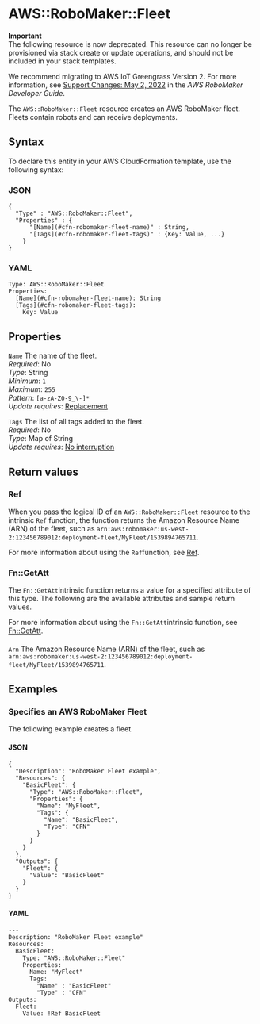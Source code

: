 # AWS::RoboMaker::Fleet<a name="aws-resource-robomaker-fleet"></a>

**Important**  
The following resource is now deprecated\. This resource can no longer be provisioned via stack create or update operations, and should not be included in your stack templates\.  
  
We recommend migrating to AWS IoT Greengrass Version 2\. For more information, see [Support Changes: May 2, 2022](https://docs.aws.amazon.com/robomaker/latest/dg/chapter-support-policy.html#software-support-policy-may2022) in the *AWS RoboMaker Developer Guide*\.

The `AWS::RoboMaker::Fleet` resource creates an AWS RoboMaker fleet\. Fleets contain robots and can receive deployments\.

## Syntax<a name="aws-resource-robomaker-fleet-syntax"></a>

To declare this entity in your AWS CloudFormation template, use the following syntax:

### JSON<a name="aws-resource-robomaker-fleet-syntax.json"></a>

```
{
  "Type" : "AWS::RoboMaker::Fleet",
  "Properties" : {
      "[Name](#cfn-robomaker-fleet-name)" : String,
      "[Tags](#cfn-robomaker-fleet-tags)" : {Key: Value, ...}
    }
}
```

### YAML<a name="aws-resource-robomaker-fleet-syntax.yaml"></a>

```
Type: AWS::RoboMaker::Fleet
Properties: 
  [Name](#cfn-robomaker-fleet-name): String
  [Tags](#cfn-robomaker-fleet-tags): 
    Key: Value
```

## Properties<a name="aws-resource-robomaker-fleet-properties"></a>

`Name`  <a name="cfn-robomaker-fleet-name"></a>
The name of the fleet\.  
*Required*: No  
*Type*: String  
*Minimum*: `1`  
*Maximum*: `255`  
*Pattern*: `[a-zA-Z0-9_\-]*`  
*Update requires*: [Replacement](https://docs.aws.amazon.com/AWSCloudFormation/latest/UserGuide/using-cfn-updating-stacks-update-behaviors.html#update-replacement)

`Tags`  <a name="cfn-robomaker-fleet-tags"></a>
The list of all tags added to the fleet\.  
*Required*: No  
*Type*: Map of String  
*Update requires*: [No interruption](https://docs.aws.amazon.com/AWSCloudFormation/latest/UserGuide/using-cfn-updating-stacks-update-behaviors.html#update-no-interrupt)

## Return values<a name="aws-resource-robomaker-fleet-return-values"></a>

### Ref<a name="aws-resource-robomaker-fleet-return-values-ref"></a>

When you pass the logical ID of an `AWS::RoboMaker::Fleet` resource to the intrinsic `Ref` function, the function returns the Amazon Resource Name \(ARN\) of the fleet, such as `arn:aws:robomaker:us-west-2:123456789012:deployment-fleet/MyFleet/1539894765711`\. 

For more information about using the `Ref`function, see [Ref](https://docs.aws.amazon.com/AWSCloudFormation/latest/UserGuide/intrinsic-function-reference-ref.html)\.

### Fn::GetAtt<a name="aws-resource-robomaker-fleet-return-values-fn--getatt"></a>

The `Fn::GetAtt`intrinsic function returns a value for a specified attribute of this type\. The following are the available attributes and sample return values\.

For more information about using the `Fn::GetAtt`intrinsic function, see [Fn::GetAtt](https://docs.aws.amazon.com/AWSCloudFormation/latest/UserGuide/intrinsic-function-reference-getatt.html)\.

#### <a name="aws-resource-robomaker-fleet-return-values-fn--getatt-fn--getatt"></a>

`Arn`  <a name="Arn-fn::getatt"></a>
The Amazon Resource Name \(ARN\) of the fleet, such as `arn:aws:robomaker:us-west-2:123456789012:deployment-fleet/MyFleet/1539894765711`\.

## Examples<a name="aws-resource-robomaker-fleet--examples"></a>



### Specifies an AWS RoboMaker Fleet<a name="aws-resource-robomaker-fleet--examples--Specifies_an__RoboMaker_Fleet"></a>

The following example creates a fleet\.

#### JSON<a name="aws-resource-robomaker-fleet--examples--Specifies_an__RoboMaker_Fleet--json"></a>

```
{
  "Description": "RoboMaker Fleet example",
  "Resources": {
    "BasicFleet": {
      "Type": "AWS::RoboMaker::Fleet",
      "Properties": {
        "Name": "MyFleet",
        "Tags": {
          "Name": "BasicFleet",
          "Type": "CFN"
        }
      }
    }
  },
  "Outputs": {
    "Fleet": {
      "Value": "BasicFleet"
    }
  }
}
```

#### YAML<a name="aws-resource-robomaker-fleet--examples--Specifies_an__RoboMaker_Fleet--yaml"></a>

```
---
Description: "RoboMaker Fleet example"
Resources:
  BasicFleet:
    Type: "AWS::RoboMaker::Fleet"
    Properties:
      Name: "MyFleet"
      Tags:
        "Name" : "BasicFleet"
        "Type" : "CFN"
Outputs:
  Fleet:
    Value: !Ref BasicFleet
```